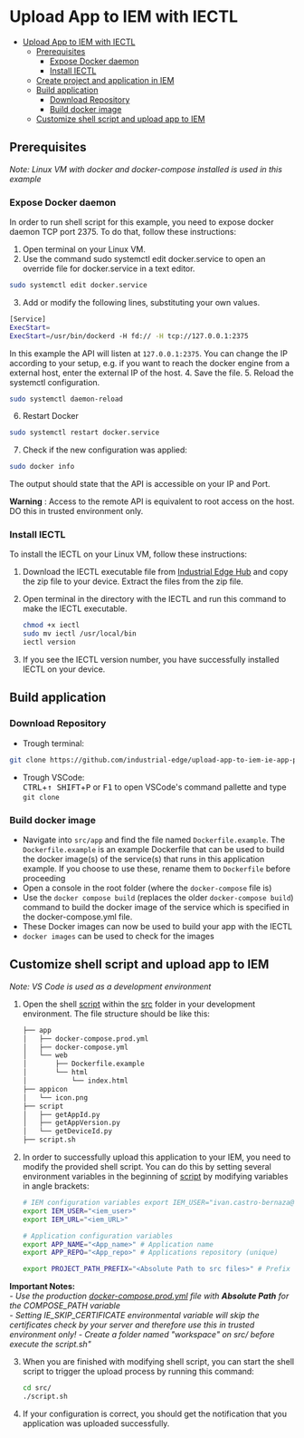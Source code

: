 # Upload App to IEM with IECTL

- [Upload App to IEM with IECTL](#upload-app-to-iem-with-iectl)
  - [Prerequisites](#prerequisites)
    - [Expose Docker daemon](#expose-docker-daemon)
    - [Install IECTL](#install-iectl)
  - [Create project and application in IEM](#create-project-and-application-in-iem)
  - [Build application](#build-application)
    - [Download Repository](#download-repository)
    - [Build docker image](#build-docker-image)
  - [Customize shell script and upload app to IEM](#customize-shell-script-and-upload-app-to-iem)
  
## Prerequisites

*Note: Linux VM with docker and docker-compose installed is used in this example*

### Expose Docker daemon

In order to run shell script for this example, you need to expose docker daemon TCP port 2375. To do that, follow these instructions:

1. Open terminal on your Linux VM. 
2. Use the command sudo systemctl edit docker.service to open an override file for docker.service in a text editor.

```bash
sudo systemctl edit docker.service
```

3. Add or modify the following lines, substituting your own values.

```bash
[Service]
ExecStart=
ExecStart=/usr/bin/dockerd -H fd:// -H tcp://127.0.0.1:2375
```

In this example the API will listen at `127.0.0.1:2375`. You can change the IP according to your setup, e.g. if you want to reach the docker engine from a external host, enter the external IP of the host.
4. Save the file.
5. Reload the systemctl configuration.

```bash
sudo systemctl daemon-reload
```

6. Restart Docker

```bash
sudo systemctl restart docker.service
```

7. Check if the new configuration was applied:

```bash
sudo docker info
```

The output should state that the API is accessible on your IP and Port.

__Warning__ : Access to the remote API is equivalent to root access on the host. DO this in trusted environment only.

### Install IECTL 

To install the IECTL on your Linux VM, follow these instructions:

1. Download the IECTL executable file from [Industrial Edge Hub](https://iehub.eu1.edge.siemens.cloud/downloads) and copy the zip file to your device. Extract the files from the zip file.

2. Open terminal in the directory with the IECTL and run this command to make the IECTL executable.  

    ```bash
    chmod +x iectl
    sudo mv iectl /usr/local/bin
    iectl version
    ```

3. If you see the IECTL version number, you have successfully installed IECTL on your device. 

## Build application

### Download Repository

* Trough terminal:
```bash
git clone https://github.com/industrial-edge/upload-app-to-iem-ie-app-publisher-cli.git
```

* Trough VSCode:  
<kbd>CTRL</kbd>+<kbd>&uarr; SHIFT</kbd>+<kbd>P</kbd> or <kbd>F1</kbd> to open VSCode's command pallette and type `git clone`

### Build docker image

- Navigate into `src/app` and find the file named `Dockerfile.example`. The `Dockerfile.example` is an example Dockerfile that can be used to build the docker image(s) of the service(s) that runs in this application example. If you choose to use these, rename them to `Dockerfile` before proceeding
- Open a console in the root folder (where the `docker-compose` file is)
- Use the `docker compose build` (replaces the older `docker-compose build`) command to build the docker image of the service which is specified in the docker-compose.yml file.
- These Docker images can now be used to build your app with the IECTL
- `docker images` can be used to check for the images

## Customize shell script and upload app to IEM

*Note: VS Code is used as a development environment*

1. Open the shell [script](../src/script.sh) within the [src](../src) folder in your development environment. The file structure should be like this: 

    ```txt
    ├── app
    │   ├── docker-compose.prod.yml
    │   ├── docker-compose.yml
    │   └── web
    │       ├── Dockerfile.example
    │       └── html
    │           └── index.html
    ├── appicon
    │   └── icon.png
    ├── script
    │   ├── getAppId.py
    │   ├── getAppVersion.py
    │   └── getDeviceId.py
    ├── script.sh

    ```

2. In order to successfully upload this application to your IEM, you need to modify the provided shell script. You can do this by setting several environment variables in the beginning of [script](../src/script.sh) by modifying variables in angle brackets:  

    ```bash
    # IEM configuration variables export IEM_USER="ivan.castro-bernaza@siemens.com"
    export IEM_USER="<iem_user>"
    export IEM_URL="<iem_URL>"

    # Application configuration variables
    export APP_NAME="<App_name>" # Application name
    export APP_REPO="<App_repo>" # Applications repository (unique)

    export PROJECT_PATH_PREFIX="<Absolute Path to src files>" # Prefix of the absolute path where the project is inside of your development environment

    ```

**Important Notes:**\
*- Use the production [docker-compose.prod.yml](../src/app/docker-compose.prod.yml) file with **Absolute Path** for the COMPOSE_PATH variable* \
*- Setting IE_SKIP_CERTIFICATE environmental variable will skip the certificates check by your server and therefore use this in trusted environment only!*
*- Create a folder named "workspace" on src/ before execute the script.sh"*

3. When you are finished with modifying shell script, you can start the shell script to trigger the upload process by running this command:

    ```bash
    cd src/
    ./script.sh
    ```

4. If your configuration is correct, you should get the notification that you application was uploaded successfully.
